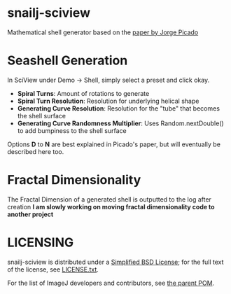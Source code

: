 # snailj-sciview
Mathematical shell generator based on the [paper by Jorge Picado](http://www.mat.uc.pt/~picado/conchas/eng/article.pdf)

# Seashell Generation
In SciView under Demo -> Shell, simply select a preset and click okay.
- __Spiral Turns__: Amount of rotations to generate
- __Spiral Turn Resolution__: Resolution for underlying helical shape
- __Generating Curve Resolution__: Resolution for the "tube" that becomes the shell surface
- __Generating Curve Randomness Multiplier__: Uses Random.nextDouble() to add bumpiness to the shell surface

Options __D__ to __N__ are best explained in Picado's paper, but will eventually be described here too.

# Fractal Dimensionality
The Fractal Dimension of a generated shell is outputted to the log after creation
__I am slowly working on moving fractal dimensionality code to another project__

# LICENSING

snailj-sciview is distributed under a
[Simplified BSD License](http://en.wikipedia.org/wiki/BSD_licenses);
for the full text of the license, see
[LICENSE.txt](https://github.com/imagej/imagej/blob/master/LICENSE.txt).

For the list of ImageJ developers and contributors, see
[the parent POM](https://github.com/imagej/pom-imagej/blob/master/pom.xml).

